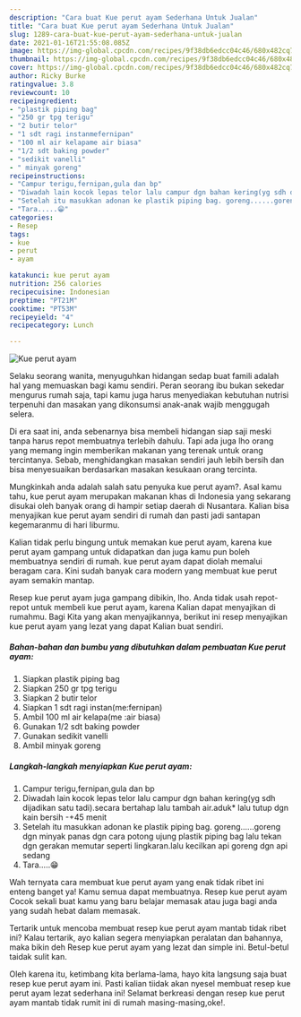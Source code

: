 ```yaml
---
description: "Cara buat Kue perut ayam Sederhana Untuk Jualan"
title: "Cara buat Kue perut ayam Sederhana Untuk Jualan"
slug: 1289-cara-buat-kue-perut-ayam-sederhana-untuk-jualan
date: 2021-01-16T21:55:08.085Z
image: https://img-global.cpcdn.com/recipes/9f38db6edcc04c46/680x482cq70/kue-perut-ayam-foto-resep-utama.jpg
thumbnail: https://img-global.cpcdn.com/recipes/9f38db6edcc04c46/680x482cq70/kue-perut-ayam-foto-resep-utama.jpg
cover: https://img-global.cpcdn.com/recipes/9f38db6edcc04c46/680x482cq70/kue-perut-ayam-foto-resep-utama.jpg
author: Ricky Burke
ratingvalue: 3.8
reviewcount: 10
recipeingredient:
- "plastik piping bag"
- "250 gr tpg terigu"
- "2 butir telor"
- "1 sdt ragi instanmefernipan"
- "100 ml air kelapame air biasa"
- "1/2 sdt baking powder"
- "sedikit vanelli"
- " minyak goreng"
recipeinstructions:
- "Campur terigu,fernipan,gula dan bp"
- "Diwadah lain kocok lepas telor lalu campur dgn bahan kering(yg sdh dijadikan satu tadi).secara bertahap lalu tambah air.aduk* lalu tutup dgn kain bersih -+45 menit"
- "Setelah itu masukkan adonan ke plastik piping bag. goreng......goreng dgn minyak panas dgn cara potong ujung plastik piping bag lalu tekan dgn gerakan memutar seperti lingkaran.lalu kecilkan api goreng dgn api sedang"
- "Tara.....😁"
categories:
- Resep
tags:
- kue
- perut
- ayam

katakunci: kue perut ayam 
nutrition: 256 calories
recipecuisine: Indonesian
preptime: "PT21M"
cooktime: "PT53M"
recipeyield: "4"
recipecategory: Lunch

---
```



![Kue perut ayam](https://img-global.cpcdn.com/recipes/9f38db6edcc04c46/680x482cq70/kue-perut-ayam-foto-resep-utama.jpg)

Selaku seorang wanita, menyuguhkan hidangan sedap buat famili adalah hal yang memuaskan bagi kamu sendiri. Peran seorang ibu bukan sekedar mengurus rumah saja, tapi kamu juga harus menyediakan kebutuhan nutrisi terpenuhi dan masakan yang dikonsumsi anak-anak wajib menggugah selera.

Di era  saat ini, anda sebenarnya bisa membeli hidangan siap saji meski tanpa harus repot membuatnya terlebih dahulu. Tapi ada juga lho orang yang memang ingin memberikan makanan yang terenak untuk orang tercintanya. Sebab, menghidangkan masakan sendiri jauh lebih bersih dan bisa menyesuaikan berdasarkan masakan kesukaan orang tercinta. 



Mungkinkah anda adalah salah satu penyuka kue perut ayam?. Asal kamu tahu, kue perut ayam merupakan makanan khas di Indonesia yang sekarang disukai oleh banyak orang di hampir setiap daerah di Nusantara. Kalian bisa menyajikan kue perut ayam sendiri di rumah dan pasti jadi santapan kegemaranmu di hari liburmu.

Kalian tidak perlu bingung untuk memakan kue perut ayam, karena kue perut ayam gampang untuk didapatkan dan juga kamu pun boleh membuatnya sendiri di rumah. kue perut ayam dapat diolah memalui beragam cara. Kini sudah banyak cara modern yang membuat kue perut ayam semakin mantap.

Resep kue perut ayam juga gampang dibikin, lho. Anda tidak usah repot-repot untuk membeli kue perut ayam, karena Kalian dapat menyajikan di rumahmu. Bagi Kita yang akan menyajikannya, berikut ini resep menyajikan kue perut ayam yang lezat yang dapat Kalian buat sendiri.

<!--inarticleads1-->

##### Bahan-bahan dan bumbu yang dibutuhkan dalam pembuatan Kue perut ayam:

1. Siapkan plastik piping bag
1. Siapkan 250 gr tpg terigu
1. Siapkan 2 butir telor
1. Siapkan 1 sdt ragi instan(me:fernipan)
1. Ambil 100 ml air kelapa(me :air biasa)
1. Gunakan 1/2 sdt baking powder
1. Gunakan sedikit vanelli
1. Ambil  minyak goreng




<!--inarticleads2-->

##### Langkah-langkah menyiapkan Kue perut ayam:

1. Campur terigu,fernipan,gula dan bp
1. Diwadah lain kocok lepas telor lalu campur dgn bahan kering(yg sdh dijadikan satu tadi).secara bertahap lalu tambah air.aduk* lalu tutup dgn kain bersih -+45 menit
1. Setelah itu masukkan adonan ke plastik piping bag. goreng......goreng dgn minyak panas dgn cara potong ujung plastik piping bag lalu tekan dgn gerakan memutar seperti lingkaran.lalu kecilkan api goreng dgn api sedang
1. Tara.....😁




Wah ternyata cara membuat kue perut ayam yang enak tidak ribet ini enteng banget ya! Kamu semua dapat membuatnya. Resep kue perut ayam Cocok sekali buat kamu yang baru belajar memasak atau juga bagi anda yang sudah hebat dalam memasak.

Tertarik untuk mencoba membuat resep kue perut ayam mantab tidak ribet ini? Kalau tertarik, ayo kalian segera menyiapkan peralatan dan bahannya, maka bikin deh Resep kue perut ayam yang lezat dan simple ini. Betul-betul taidak sulit kan. 

Oleh karena itu, ketimbang kita berlama-lama, hayo kita langsung saja buat resep kue perut ayam ini. Pasti kalian tiidak akan nyesel membuat resep kue perut ayam lezat sederhana ini! Selamat berkreasi dengan resep kue perut ayam mantab tidak rumit ini di rumah masing-masing,oke!.

